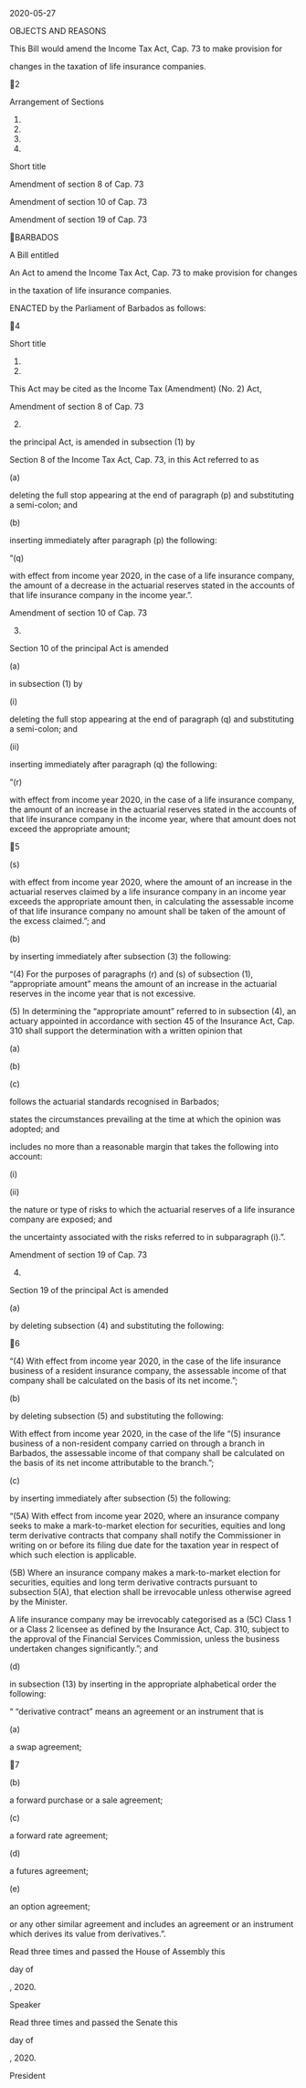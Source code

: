 2020-05-27

OBJECTS AND REASONS

This Bill would amend the Income Tax Act, Cap. 73 to make provision for

changes in the taxation of life insurance companies.

2

Arrangement of Sections

1.

2.

3.

4.

Short title

Amendment of section 8 of Cap. 73

Amendment of section 10 of Cap. 73

Amendment of section 19 of Cap. 73

BARBADOS

A Bill entitled

An Act to amend the Income Tax Act, Cap. 73 to make provision for changes

in the taxation of life insurance companies.

ENACTED by the Parliament of Barbados as follows:

4

Short title

1.
2020.

This Act may be cited as the Income Tax (Amendment) (No. 2) Act,

Amendment of section 8 of Cap. 73

2.
the principal Act, is amended in subsection (1) by

Section 8 of the Income Tax Act, Cap. 73, in this Act referred to as

(a)

deleting  the  full  stop  appearing  at  the  end  of  paragraph  (p)  and
substituting a semi-colon; and

(b)

inserting immediately after paragraph (p) the following:

“(q)

with  effect  from  income  year  2020,  in  the  case  of  a  life
insurance company, the amount of a decrease in the actuarial
reserves stated in the accounts of that life insurance company
in the income year.”.

Amendment of section 10 of Cap. 73

3.

Section 10 of the principal Act is amended

(a)

in subsection (1) by

(i)

deleting the full stop appearing at the end of paragraph (q) and
substituting a semi-colon; and

(ii)

inserting immediately after paragraph (q) the following:

“(r)

with  effect  from  income  year  2020,  in  the  case  of  a  life
insurance company, the amount of an increase in the actuarial
reserves stated in the accounts of that life insurance company
in the income year, where that amount does not exceed the
appropriate amount;

5

(s)

with effect from income year 2020, where the amount of an
increase in the actuarial reserves claimed by a life insurance
company in an income year exceeds the appropriate amount
then,  in  calculating  the  assessable  income  of  that  life
insurance company no amount shall be taken of the amount
of the excess claimed.”; and

(b)

by inserting immediately after subsection (3) the following:

“(4)
For  the  purposes  of  paragraphs  (r)  and  (s)  of  subsection  (1),
“appropriate amount” means the amount of an increase in the actuarial
reserves in the income year that is not excessive.

(5)
In determining the “appropriate amount” referred to in subsection
(4), an actuary appointed in accordance with section 45 of the Insurance
Act, Cap. 310 shall support the determination with a written opinion
that

(a)

(b)

(c)

follows the actuarial standards recognised in Barbados;

states the circumstances prevailing at the time at which the
opinion was adopted; and

includes  no  more  than  a  reasonable  margin  that  takes  the
following into account:

(i)

(ii)

the nature or type of risks to which the actuarial reserves
of a life insurance company are exposed; and

the uncertainty associated with the risks referred to in
subparagraph (i).”.

Amendment of section 19 of Cap. 73

4.

Section 19 of the principal Act is amended

(a)

by deleting subsection (4) and substituting the following:

6

“(4)
With  effect  from  income  year  2020,  in  the  case  of  the  life
insurance  business  of  a  resident  insurance  company,  the  assessable
income  of  that  company  shall  be  calculated  on  the  basis  of  its  net
income.”;

(b)

by deleting subsection (5) and substituting the following:

With  effect  from  income  year  2020,  in  the  case  of  the  life
“(5)
insurance  business  of  a  non-resident  company  carried  on  through  a
branch in Barbados, the assessable income of that company shall be
calculated on the basis of its net income attributable to the branch.”;

(c)

by inserting immediately after subsection (5) the following:

“(5A)
With effect from income year 2020, where an insurance company
seeks  to  make  a  mark-to-market  election  for  securities,  equities  and
long  term  derivative  contracts  that  company  shall  notify  the
Commissioner in writing on or before its filing due date for the taxation
year in respect of which such election is applicable.

(5B)
Where an insurance company makes a mark-to-market election
for securities, equities and long term derivative contracts pursuant to
subsection  5(A),  that  election  shall  be  irrevocable  unless  otherwise
agreed by the Minister.

A life insurance company may be irrevocably categorised as a
(5C)
Class  1  or  a  Class  2  licensee  as  defined  by  the  Insurance  Act,
Cap. 310, subject to the approval of the Financial Services Commission,
unless the business undertaken changes significantly.”; and

(d)

in subsection (13) by inserting in the appropriate alphabetical order
the following:

“ “derivative contract” means an agreement or an instrument that is

(a)

a swap agreement;

7

(b)

a forward purchase or a sale agreement;

(c)

a forward rate agreement;

(d)

a futures agreement;

(e)

an option agreement;

or any other similar agreement and includes an agreement or an
instrument which derives its value from derivatives.”.

Read three times and passed the House of Assembly this

day of

, 2020.

Speaker

Read three times and passed the Senate this

day of

, 2020.

President

